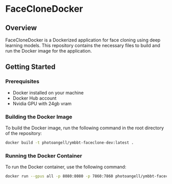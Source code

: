 # FaceCloneDocker

## Overview

FaceCloneDocker is a Dockerized application for face cloning using deep learning models. This repository contains the necessary files to build and run the Docker image for the application.

## Getting Started

### Prerequisites

- Docker installed on your machine
- Docker Hub account
- Nvidia GPU with 24gb vram

### Building the Docker Image

To build the Docker image, run the following command in the root directory of the repository:

```sh
docker build -t photoangell/ymbbt-faceclone-dev:latest .
```

### Running the Docker Container

To run the Docker container, use the following command:

```sh
docker run --gpus all -p 8080:8080 -p 7860:7860 photoangell/ymbbt-faceclone-dev:latest
```
